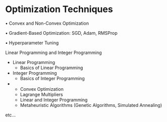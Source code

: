 # Optimization Techniques

• Convex and Non-Convex Optimization

• Gradient-Based Optimization: SGD, Adam, RMSProp

• Hyperparameter Tuning



Linear Programming and Integer Programming

* Linear Programming
  * Basics of Linear Programming
* Integer Programming
  * Basics of Integer Programming
*
  * Convex Optimization
  * Lagrange Multipliers
  * Linear and Integer Programming
  * Metaheuristic Algorithms (Genetic Algorithms, Simulated Annealing)

etc...

